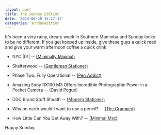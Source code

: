 ```yaml
---
layout: post
title: The Sunday Edition
date: '2014-06-29 15:17:17'
categories: sundayedition
---
```


It's been a very rainy, dreary week in Southern Manitoba and Sunday looks to be no different. If you get kooped up inside, give these guys a quick read and give your warm afternoon coffee a quick drink.

* NYC |01| -- [(Minimally Minimal)](http://www.minimallyminimal.com/blog/nyc-01)

* Shelterwood -- [(Gentleman Stationer)](http://www.gentlemanstationer.com/blog/2014/6/23/shelterwood)

* Phase Two: Fully Operational -- [(Pen Addict)](http://www.penaddict.com/blog/2014/6/27/phase-two-fully-operational)

* Amazing Sony RX100 M3 Offers Incredible Photographic Power in a Pocket Camera -- [(David Pogue)](https://www.yahoo.com/tech/finally-sonys-rx100-m3-offers-incredible-photographic-89927881004.html)

* DDC Brand Stuff Sheath -- [(Modern Stationer)](http://www.modernstationer.com/blog/2014/5/21/review-ddc-brand-stuff-sheath)

* Why on earth would I want to use a pencil? -- [(The Cramped)](http://www.thecramped.com/why-on-earth-would-i-want-to-use-a-pencil/)

* How Little Can You Get Away With? -- [(Minimal Mac)](http://minimalmac.com/post/90252746869/how-little-can-you-get-away-with)


Happy Sunday.
